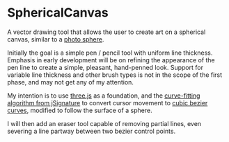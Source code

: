 # SphericalCanvas

A vector drawing tool that allows the user to create art on a spherical canvas, similar to a [photo sphere](https://en.wikipedia.org/wiki/VR_photography).

Initially the goal is a simple pen / pencil tool with uniform line thickness. Emphasis in early development will be on refining the appearance of the pen line to create a simple, pleasant, hand-penned look. Support for variable line thickness and other brush types is not in the scope of the first phase, and may not get any of my attention.

My intention is to use [three.js](https://threejs.org/) as a foundation, and the [curve-fitting algorithm from jSignature](http://willowsystems.github.io/jSignature/%2523%252Fabout%252Flinesmoothing%252F.html) to convert cursor movement to [cubic bezier curves](https://threejs.org/docs/#api/extras/curves/CubicBezierCurve), modified to follow the surface of a sphere.

I will then add an eraser tool capable of removing partial lines, even severing a line partway between two bezier control points.
